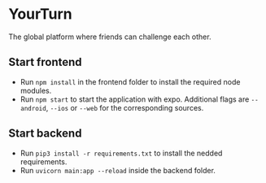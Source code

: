 # YourTurn

The global platform where friends can challenge each other.

## Start frontend
* Run `npm install` in the frontend folder to install the required node modules.
* Run `npm start` to start the application with expo. Additional flags are `--android`, `--ios` or `--web` for the corresponding sources.

## Start backend
* Run `pip3 install -r requirements.txt` to install the nedded requirements.
* Run `uvicorn main:app --reload` inside the backend folder.

